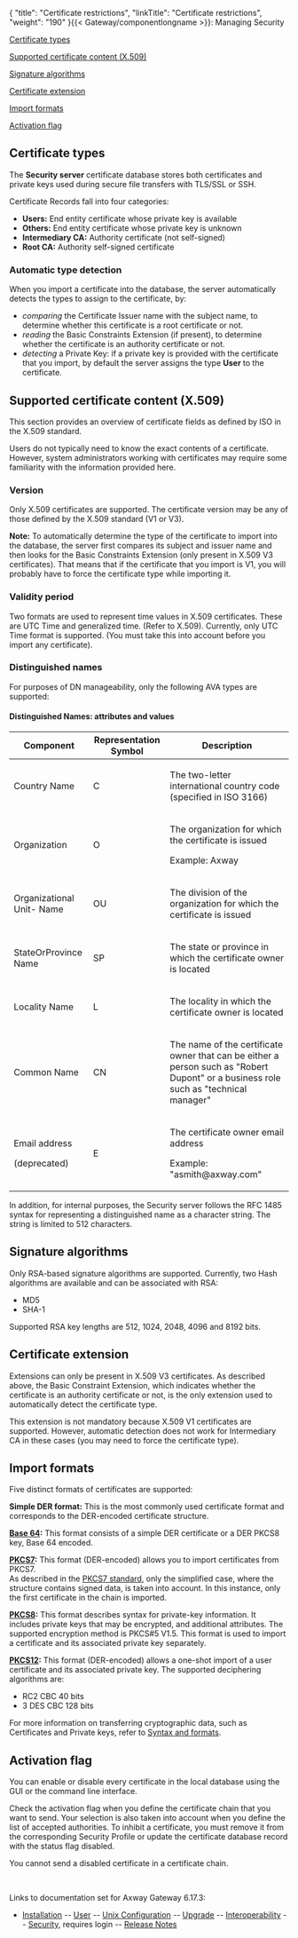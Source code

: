 {
    "title": "Certificate restrictions",
    "linkTitle": "Certificate restrictions",
    "weight": "190"
}{{< Gateway/componentlongname  >}}: Managing Security

[Certificate types](#Certificate_types)

[Supported certificate content (X.509)](#Supported_certificate_content_X509)

[Signature algorithms](#Signature_algorithms)

[Certificate extension](#Certificate_extension)

[Import formats](#Import_formats)

[Activation flag](#Activation_flag)

<span id="Certificate_types"></span>

## Certificate types

The **Security server** certificate database stores both certificates and private keys used during secure file transfers with TLS/SSL or SSH.

Certificate Records fall into four categories:

-   <span style="font-weight: bold;">Users:</span> End entity certificate whose private key is available
-   <span style="font-weight: bold;">Others:</span> End entity certificate whose private key is unknown
-   <span style="font-weight: bold;">Intermediary CA:</span> Authority certificate (not self-signed)
-   <span style="font-weight: bold;">Root CA:</span> Authority self-signed certificate

<span id="Automatic_detection_type"></span>

### Automatic type detection

When you import a certificate into the database, the server automatically detects the types to assign to the certificate, by:

-   <span style="font-style: italic;">comparing</span> the Certificate Issuer name with the subject name, to determine whether this certificate is a root certificate or not.
-   <span style="font-style: italic;">reading</span> the Basic Constraints Extension (if present), to determine whether the certificate is an authority certificate or not.
-   <span style="font-style: italic;">detecting</span> a Private Key: if a private key is provided with the certificate that you import, by default the server assigns the type <span style="font-weight: bold;">User</span> to the certificate.

<span id="Supported_certificate_content_X509"></span>

## Supported certificate content (X.509)

This section provides an overview of certificate fields as defined by ISO in the X.509 standard.

Users do not typically need to know the exact contents of a certificate. However, system administrators working with certificates may require some familiarity with the information provided here.

### Version

Only X.509 certificates are supported. The certificate version may be any of those defined by the X.509 standard (V1 or V3).

<span style="font-weight: bold;">Note:</span> To automatically determine the type of the certificate to import into the database, the server first compares its subject and issuer name and then looks for the Basic Constraints Extension (only present in X.509 V3 certificates). That means that if the certificate that you import is V1, you will probably have to force the certificate type while importing it.

### Validity period

Two formats are used to represent time values in X.509 certificates. These are UTC Time and generalized time. (Refer to X.509). Currently, only UTC Time format is supported. (You must take this into account before you import any certificate).

### Distinguished names

For purposes of DN manageability, only the following AVA types are supported:

#### Distinguished Names: attributes and values

<table>
   <thead>
      <tr>
<th class="HeadE-Column1-Header1">Component         </th>
<th class="HeadE-Column1-Header1">Representation Symbol         </th>
<th class="HeadD-Column1-Header1">Description         </th>
      </tr>
   </thead>
   <tbody>
      <tr>
         <td><p>Country Name</p>         </td>
         <td><p>C</p>         </td>
         <td><p>The two-letter international country code (specified in ISO 3166)</p>         </td>
      </tr>
      <tr>
         <td><p>Organization</p>         </td>
         <td><p>O</p>         </td>
         <td><p>The organization for which the certificate is issued</p>
<p>Example: Axway</p>         </td>
      </tr>
      <tr>
         <td><p>Organizational Unit- Name</p>         </td>
         <td><p>OU</p>         </td>
         <td><p>The division of the organization for which the certificate is issued</p>         </td>
      </tr>
      <tr>
         <td><p>StateOrProvince Name</p>         </td>
         <td><p>SP</p>         </td>
         <td><p>The state or province in which the certificate owner is located</p>         </td>
      </tr>
      <tr>
         <td><p>Locality Name</p>         </td>
         <td><p>L</p>         </td>
         <td><p>The locality in which the certificate owner is located</p>         </td>
      </tr>
      <tr>
         <td><p>Common Name</p>         </td>
         <td><p>CN</p>         </td>
         <td><p>The name of the certificate owner that can be either a person such as "Robert Dupont" or a business role such as "technical manager"</p>         </td>
      </tr>
      <tr>
         <td><p>Email address</p>
<p>(deprecated)</p>         </td>
         <td><p>E</p>         </td>
         <td><p>The certificate owner email address</p>
<p>Example: "asmith@axway.com"</p>         </td>
      </tr>
   </tbody>
</table>

In addition, for internal purposes, the Security server follows the RFC 1485 syntax for representing a distinguished name as a character string. The string is limited to 512 characters.

<span id="Signature_algorithms"></span>

## Signature algorithms

Only RSA-based signature algorithms are supported. Currently, two Hash algorithms are available and can be associated with RSA:

-   MD5
-   SHA-1

Supported RSA key lengths are 512, 1024, 2048, 4096 and 8192 bits.

<span id="Certificate_extension"></span>

## Certificate extension

Extensions can only be present in X.509 V3 certificates. As described above, the Basic Constraint Extension, which indicates whether the certificate is an authority certificate or not, is the only extension used to automatically detect the certificate type.

This extension is not mandatory because X.509 V1 certificates are supported. However, automatic detection does not work for Intermediary CA in these cases (you may need to force the certificate type).

<span id="Import_formats"></span>

## Import formats

Five distinct formats of certificates are supported:

<span style="font-weight: bold;">Simple DER format:</span> This is the most commonly used certificate format and corresponds to the DER-encoded certificate structure.

<span style="font-weight: bold;">[Base 64](../#Base_64_encoding):</span> This format consists of a simple DER certificate or a DER PKCS8 key, Base 64 encoded.

<span style="font-weight: bold;">[PKCS7](../#PKCS7_standard):</span> This format (DER-encoded) allows you to import certificates from PKCS7.  
As described in the [PKCS7 standard](../#PKCS7_standard), only the simplified case, where the structure contains signed data, is taken into account. In this instance, only the first certificate in the chain is imported.

<span style="font-weight: bold;">[PKCS8](../#PKCS8_Standard):</span> This format describes syntax for private-key information. It includes private keys that may be encrypted, and additional attributes. The supported encryption method is PKCS#5 V1.5. This format is used to import a certificate and its associated private key separately.

<span style="font-weight: bold;">[PKCS12](../#PKCS12_standard):</span> This format (DER-encoded) allows a one-shot import of a user certificate and its associated private key. The supported deciphering algorithms are:

-   RC2 CBC 40 bits
-   3 DES CBC 128 bits

For more information on transferring cryptographic data, such as Certificates and Private keys, refer to [Syntax and formats](../#Syntax_and_formats).

<span id="Activation_flag"></span>

## Activation flag

You can enable or disable every certificate in the local database using the GUI or the command line interface.

Check the activation flag when you define the certificate chain that you want to send. Your selection is also taken into account when you define the list of accepted authorities. To inhibit a certificate, you must remove it from the corresponding Security Profile or update the certificate database record with the status flag disabled.

You cannot send a disabled certificate in a certificate chain.

 

Links to documentation set for Axway Gateway <span class="mc-variable axway_variables.Release_Number variable">6.17.3</span>:

-   [Installation](/bundle/Gateway_6173_InstallationGuide_allOS_en_HTML5/page/Content/start_page.htm) -- [User](/bundle/Gateway_6173_UsersGuide_allOS_en_HTML5/page/Content/start_page.htm) -- [Unix Configuration](/bundle/Gateway_6173_ConfigurationGuide_UNIX_en_HTML5/page/Content/start_page.htm) -- [Upgrade](/bundle/Gateway_6173_UpgradeGuide_allOS_en_HTML5/page/Content/start_page.htm) -- [Interoperability](/bundle/Gateway_6173_InteroperabilityGuide_allOS_en_HTML5/page/Content/start_page.htm) -- [Security](/bundle/Gateway_6173_SecurityGuide_allOS_en_HTML5/page/Content/start_page.htm), requires login -- [Release Notes](/bundle/Gateway_6173_ReleaseNotes_allOS_en_HTML5/page/Content/Gateway_ReleaseNotes_allOS_en.htm)
